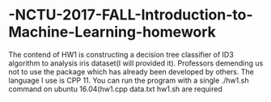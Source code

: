 # -NCTU-2017-FALL-Introduction-to-Machine-Learning-homework
The contend of HW1 is constructing a decision tree classifier of ID3 algorithm to analysis iris dataset(I will provided it). Professors demending us not to use the package which has already been developed by others. The language I use is CPP 11. You can run the program with a single ./hw1.sh command on ubuntu 16.04(hw1.cpp data.txt hw1.sh are required
